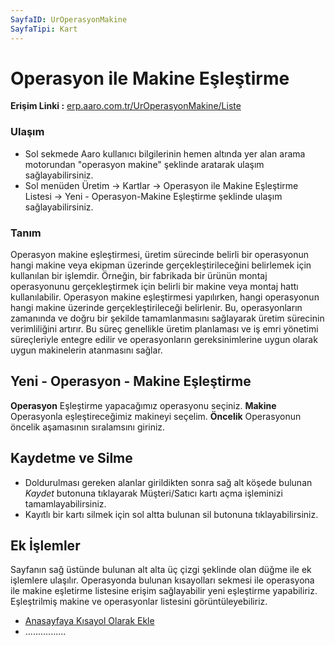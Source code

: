 ```yaml
---
SayfaID: UrOperasyonMakine
SayfaTipi: Kart
---
```


# Operasyon ile Makine Eşleştirme

**Erişim Linki :** [erp.aaro.com.tr/UrOperasyonMakine/Liste](erp.aaro.com.tr/UrOperasyonMakine/Liste)

### Ulaşım

- Sol sekmede Aaro kullanıcı bilgilerinin hemen altında yer alan arama motorundan "operasyon makine" şeklinde aratarak ulaşım sağlayabilirsiniz.
- Sol menüden Üretim -> Kartlar -> Operasyon ile Makine Eşleştirme Listesi -> Yeni - Operasyon-Makine Eşleştirme şeklinde ulaşım sağlayabilirsiniz. 

### Tanım

Operasyon makine eşleştirmesi, üretim sürecinde belirli bir operasyonun hangi makine veya ekipman üzerinde gerçekleştirileceğini belirlemek için kullanılan bir işlemdir.
Örneğin, bir fabrikada bir ürünün montaj operasyonunu gerçekleştirmek için belirli bir makine veya montaj hattı kullanılabilir. 
Operasyon makine eşleştirmesi yapılırken, hangi operasyonun hangi makine üzerinde gerçekleştirileceği belirlenir. 
Bu, operasyonların zamanında ve doğru bir şekilde tamamlanmasını sağlayarak üretim sürecinin verimliliğini artırır.
Bu süreç genellikle üretim planlaması ve iş emri yönetimi süreçleriyle entegre edilir ve operasyonların gereksinimlerine uygun olarak uygun makinelerin atanmasını sağlar. 

## Yeni - Operasyon - Makine Eşleştirme

**Operasyon** Eşleştirme yapacağımız operasyonu seçiniz.
**Makine** Operasyonla eşleştireceğimiz makineyi seçelim.
**Öncelik** Operasyonun öncelik aşamasının sıralamsını giriniz.

## Kaydetme ve Silme

- Doldurulması gereken alanlar girildikten sonra sağ alt köşede bulunan *Kaydet* butonuna tıklayarak Müşteri/Satıcı kartı açma işleminizi tamamlayabilirsiniz.
- Kayıtlı bir kartı silmek için sol altta bulunan sil butonuna tıklayabilirsiniz.

## Ek İşlemler

 Sayfanın sağ üstünde bulunan alt alta üç çizgi şeklinde olan düğme ile ek işlemlere ulaşılır.
 Operasyonda bulunan kısayolları sekmesi ile operasyona ile makine eşletirme listesine erişim sağlayabilir yeni eşleştirme yapabiliriz.
 Eşleştrilmiş makine ve operasyonlar listesini görüntüleyebiliriz.
- [Anasayfaya Kısayol Olarak Ekle](../TemelOzellikler/KisaYollaraEkleme.md)
- ................

